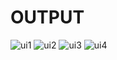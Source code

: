 # OUTPUT
![ui1](https://github.com/hanifjamadar77/User-Interface-Page/assets/133393981/9670ceba-ce6b-46d9-851c-a537d4c80a86)
![ui2](https://github.com/hanifjamadar77/User-Interface-Page/assets/133393981/f9bc9afa-45b5-41af-8a3e-f454ae2ef08b)
![ui3](https://github.com/hanifjamadar77/User-Interface-Page/assets/133393981/51433af3-ee51-4668-8f36-5ed1eab17872)
![ui4](https://github.com/hanifjamadar77/User-Interface-Page/assets/133393981/9b50d1b8-a51f-4b62-82fd-a78584160242)
